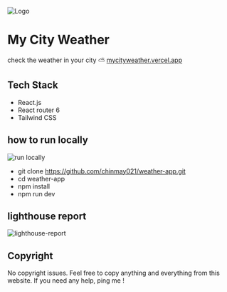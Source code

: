 ![Logo](https://i.ibb.co/B3gN1Lh/Screenshot-2023-08-10-101630.png)

# My City Weather

check the weather in your city ⛅
[mycityweather.vercel.app](https://mycityweather.vercel.app/)

## Tech Stack

- React.js
- React router 6
- Tailwind CSS

## how to run locally

![run locally](https://i.ibb.co/n6g9dN1/carbon.png)

- git clone https://github.com/chinmay021/weather-app.git
- cd weather-app
- npm install
- npm run dev

## lighthouse report

![lighthouse-report](https://i.ibb.co/PhkqmPB/lighthouse-report.png)

## Copyright

No copyright issues. Feel free to copy anything and everything from this website. If you need any help, ping me !
